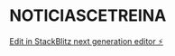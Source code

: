 # NOTICIASCETREINA

[Edit in StackBlitz next generation editor ⚡️](https://stackblitz.com/~/github.com/JeanBionde/NOTICIASCETREINA)